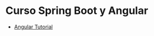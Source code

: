 # Curso Spring  Boot y Angular

 
  - [Angular Tutorial](https://www.tutorialesprogramacionya.com/angularya/index.php?inicio=0)

